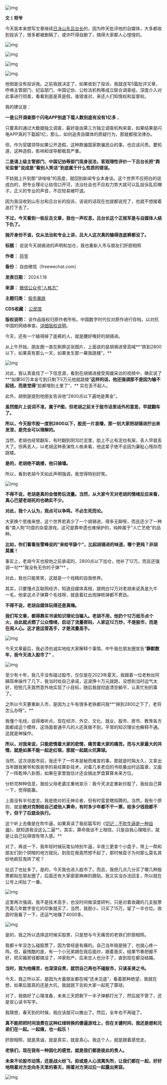 ![img](https://chinadigitaltimes.net/chinese/files/2024/01/post-704318-65aad4aa97f02.png)


**文丨将爷** 


今天我本来想写文章继续[日决山东吕台长](https://freewechat.com/a/MzAwMzcwOTIwMQ==/2650532103/1)的，因为昨天批评他的自媒体，大多都收到投诉了，很多都被删稿了，或许吓得自删了，搞得大家都人心惶惶的。


![img](https://chinadigitaltimes.net/chinese/files/2024/01/post-704318-65aad4abf3d78.png)


![img](https://chinadigitaltimes.net/chinese/files/2024/01/post-704318-65aad4acbb26b.png)


![img](https://chinadigitaltimes.net/chinese/files/2024/01/post-704318-65aad4ad5d611.png)


![img](https://chinadigitaltimes.net/chinese/files/2024/01/post-704318-65aad4adea27e.png)


他倒是没有投诉我。之前我就决定了，如果收到了投诉，我就连写5篇批评文章，呼唤主管部门、纪监部门、中国记协、公检法机构等成立联合调查组，深度介入对此事进行彻查，看看到底是真是假，谁错谁对，来还人们知情权和监督权。


我的建议是：


**一是公开调查那个闪电APP到底下载人数到底有没有1亿多** 。


只要真的通过大数据独立调查，最好是由第三方独立调查机构来查，如果结果是闪电APP真的下载超1亿，那么，如何追责自媒体的质疑行为，那就都按法律办。


但，作为官媒领导如果公开造假，这种欺骗国家欺骗民众的事，也应该问责。要知道，这种造假，影响和误导都极其严重。


**二是请上级主管部门、中国记协等部门现身说法，客观理性评价一下吕台长把“舆论监督”说成是“看别人笑话”到底属于什么性质的错误。** 


不妨就上升到那“讲啥啥”的高度，就回到新闻专业本身谈。这个世界不应把白的说成白的，把专业理论让给信口开河，法治社会也不应权力势大就可以乱投诉乱扣帽子。正义的专业的声音，不应轻易被吓退。


因为我没收到山东台和吕台长的投诉，该说的话现在也就都说完了，也就不想接着追打下去了。


**不过，今天看到一些反击文章，我也一声叹息，吕台长这个正规军是与自媒体人结下仇了。** 


**抛开身份不谈，仅从法治和专业上讲，吕大人这次真的输得连底裤都没了。** 




**标题：** 说说今天胡锡进的声明和加仓，我也重新入市与朋友们肝胆相照  

**作者：** [将爷](https://chinadigitaltimes.net/space/人格志)  

**备份：** 自由微信（freewechat.com）  

**发表日期：** 2024.1.18  

**来源：** [微信公众号“人格志”](https://freewechat.com/a/MzAwMzcwOTIwMQ==/2650532132/1)  

**主题归类：** [股市暴跌](https://chinadigitaltimes.net/space/股市暴跌)  

**CDS收藏：** [公民馆](https://chinadigitaltimes.net/space/%E5%85%AC%E6%B0%91%E9%A6%86)  

**版权说明：** 该作品版权归原作者所有。中国数字时代仅对原作进行存档，以对抗中国的网络审查。[详细版权说明](https://chinadigitaltimes.net/chinese/copyright)。


今天，还有一个输得掉了底裤的人，就是腰好嘴好的胡锡进。


从上午开始，朋友圈一直在刷屏这张图片，上面说的是胡锡进曾高喊**“跌到2800以下，如果真有那么一天，如果发生那一幕我跳楼”。** 


![img](https://chinadigitaltimes.net/chinese/files/2024/01/post-704318-65aad4b089db0.png)


对此，我认真查找了一下信息源，看到在胡锡进接受周媛采访的视频中，确实说了**“如果50万本金亏到只剩下5万元他就跳楼”**这样的话，他还强调那不是因为输不起钱，而是觉得**“脸都埋到土里了”，** 实在丢不起人。


此外，胡倒是提到他朋友告诉他“2800点以下遍地是黄金”。


**虽然图片上说词不准，属于P图，但老胡之前关于股市话里话外的意思，早就翻车了。** 


**所以，今天股市股一度到2800以下，股民一片哀嚎，那一刻大家把胡锡进拧出来发泄，是完全可以理解的。** 


当然，老胡也经常翻车，有时翻到阴沟烂泥里，脸上不止有泥也有屎，丢人早就丢大了。但再丢人，以老胡这种表演性人格来看，他这辈子绝不会因为廉耻心残存而跳楼。


**是的，老胡绝不跳楼，他只骑墙。** 


所以，看到老胡今天如此声明强调，我觉得特别好笑。


![img](https://chinadigitaltimes.net/chinese/files/2024/01/post-704318-65aad4b2ec830.png)


**不得不说，老胡是真的会借势玩流量。当然，从大家今天对老胡的情绪反应来看，真心巴望老胡死的也确实不少。** 


**对此，我个人认为，观点可以争鸣，不必生死而论。** 


大家换个思维来想，这个世界若真少了一个胡锡进，得多无聊呀，而且还少了一种看“类人狗”叼盘的杂耍游戏，这可是靠申遗也难保护的，纯粹属于“人亡艺绝”的品种。


**比如，你们看看张雪峰说的“来给爷舔个”，比起胡锡进的味道，哪个更纯？非胡莫属！** 


事实上，老胡今天也按他之前承诺的，2800点以下加仓，他补了12万。而且还强调一句**“我没有无穷的子弹”** 。


对此，我也只能笑笑，这就是一个戏精的自我修养。


其实，只要懂点互联网经济，知道自媒体真相，就明白12万对老胡来说真是九牛一毛，他拿这点子弹算个毛线呀，就是着扛出炮弹核弹都不费劲。


**不得不说，老胡自媒体玩得还是真嗨。** 


**我们写文章，都得靠买书读知识理论当输入。老胡不用，他扔个12万纸币点个火，由此就点燃了公众情绪，启动了流量密码，人家这12万炒，不是股市，而是在闹人心。这才是运营高手，才是流量高手。** 


![img](https://chinadigitaltimes.net/chinese/files/2024/01/post-704318-65aad4b45b344.)


今天文章最后，我必须也诚实地给大家解释个事情，中午我在朋友圈宣告“**静默数年，我今天进入股市了”** 。


![img](https://chinadigitaltimes.net/chinese/files/2024/01/post-704318-65aad4b69d7cd.png)


至少有十年，我几乎没有碰过股市，仅仅是在2023年夏天，我跟着一位老粉丝阿姨简单操作了几下，我当时给自己承诺，这波挣十万元就跑，没想到当时运气太好，短短几天竟然意外地实现了小目标，随后我就彻底清空躺平，认真忙别的事了。


之所以今天要重新入市，是因为上午有很多老铁都问我**“掉到2800之下了，老将怎么办呀”。** 


我懂个毛线，说得难听点，现在经济、外交、文化、就业、股市、房市、教育各方面都成这个模样，这场面普通平凡的人还真做不到，平常的知识理论也解释不通。这就是神操作。


**所以，对我来说，只能悲情着大家的悲情，痛苦着大家的痛苦。而与大家最大的共情，就是如果不能一起走红毯，那就一起跳火坑算球。** 


当然，这次进股市前，我还干了一件本是秘而难宣的事，那就是时隔太久，又拿出当年跟我舅爷和我爸学的易经算卦技术，对着几本老旧的书抠叠出时运篇章，又画了一阵乾坤八卦图，如果在家里我估计还会搞出罗盘算算未来方位。


分析完种种信息，我给父母老婆庄重地宣示：我今天决定重新炒股了，我给自己算一下，觉得能赢。


上面没有半句虚言。我是绝对的无神论者，但有时蛮爱瞎捣腾的。当然，我有个原则，就是**绝对克制给自己或他人算命，有时多少年都不干一票，给多少钱我都不干，但干了后就会执行。** 


这个听上去像是在吹牛逼，如果真读了我前篇写的《[切记：不吹牛逼是一种自保](https://freewechat.com/a/MzAwMzcwOTIwMQ==/2650532087/1)》，就知道我没这么二逼**。其实，算命我谈不上相信，只是自我心理暗示，就是让自己玩得很有带入感。** 


对了，再说一下，我年轻时候玩笔仙特别牛逼，半夜三更拿个小盘子，带上一帮和朋友们到个阴暗的地方就玩，到现在我竟然想不起了，那时候盘子为何那么莫名其妙地疯狂鬼转了呢？


扯远了也扯多了。是的，今天我也进入股市了。而且，我把几点几分买了哪几种股票都贴在朋友圈了，后面还有大家密密麻麻的跟贴，我又实没办法回复，所以就在公号上闲扯了一番。


![img](https://chinadigitaltimes.net/chinese/files/2024/01/post-704318-65aad4b880efc.png)


这里再次强调，我不是技术高手，也没时间做深度研判，只是对着收藏的几支股票凭着几年数字变化的印象就买了，当然，我胆小，只买了15万，留了一半仓位。收盘时我看了一下，还运气地赚了4000多。


![img](https://chinadigitaltimes.net/chinese/files/2024/01/post-704318-65aad4b9a5322.png)


是的，我之所以选择这时候买股票，只是想与今天痛苦的老铁们肝胆相照。


我都十年没怎么碰股票了，因为曾经是有痛的。自己当年赔是赔了，也就心疼一阵。但，最残酷的是，有一个小兄弟跟在我后面炒，跟着我买，结果节奏把握不好，把买婚房钱都搞没了，冲家败产，后来恋人也分手了，直到现在都没结婚。


**当时，我为他痛苦，也深深自责，就罚自己再也不碰股市，只读圣贤之书。** 


今天，我之所以买，是因为大量朋友都在喊“还未见底”，看着那种绝望，我就在想，如果后面真的还是大坑，我就跳下去和大家一起死了算球。


对了，我做好了心理准备，未来三天把剩下一半子弹都打光了，然后就不管了，还是安心读书写字。


我猜想，春天到的时候，我应该就可以撤出了。然后，全年也不再碰了。


**真不能把把时间浪费在这种红绿转换的傻逼游戏上，但在关键时间，我还是想和兄弟们在一起。一起痛，也一起乐！** 


肝胆相照，就是真诚，就是真实，就是真心。我这个人，就是跟着感觉走。


**老铁们，现在我有一种固化的感觉，就是我们都是彼此的贵人。** 


**未来不论股市动荡，还是战火纷飞，抑或是人心流离失所，让我们都在一起，好好地陪着对方走向冬天里的春天，陪着对方哭过后一起露出笑容。** 


![img](https://chinadigitaltimes.net/chinese/files/2024/01/post-704318-65aad4ba9dc09.)

